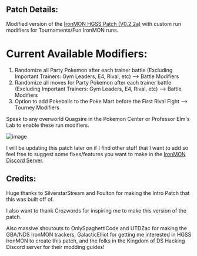 ## Patch Details:
Modified version of the [IronMON HGSS Patch (V0.2.2a)](https://github.com/PyroMikeGit/IronMONHGSS) with custom run modifiers for Tournaments/Fun IronMON runs.

# Current Available Modifiers:
1. Randomize all Party Pokemon after each trainer battle (Excluding Important Trainers: Gym Leaders, E4, Rival, etc) --> Battle Modifiers
2. Randomize all moves for Party Pokemon after each trainer battle (Excluding Important Trainers: Gym Leaders, E4, Rival, etc) --> Battle Modifiers
3. Option to add Pokeballs to the Poke Mart before the First Rival Fight --> Tourney Modifiers

Speak to any overworld Quagsire in the Pokemon Center or Professor Elm's Lab to enable these run modifiers.

![image](https://github.com/PyroMikeGit/HGSSModifiers/assets/109924208/0af04b9d-527b-4953-947a-aebf90059668)

I will be updating this patch later on if I find other stuff that I want to add so feel free to suggest some fixes/features you want to make in the [IronMON Discord Server](https://discord.gg/Z5aruYafq4).

## Credits:

Huge thanks to SilverstarStream and Foulton for making the Intro Patch that this was built off of.

I also want to thank Crozwords for inspiring me to make this version of the patch.

Also massive shoutouts to OnlySpaghettiCode and UTDZac for making the GBA/NDS IronMON trackers, GalacticElliot for getting me interested in HGSS IronMON to create this patch, and the folks in the Kingdom of DS Hacking Discord server for their modding guides!


